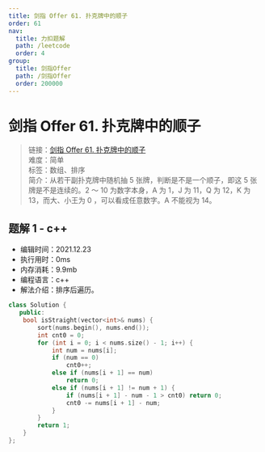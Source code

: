 ```yaml
---
title: 剑指 Offer 61. 扑克牌中的顺子
order: 61
nav:
  title: 力扣题解
  path: /leetcode
  order: 4
group:
  title: 剑指Offer
  path: /剑指Offer
  order: 200000
---
```


# 剑指 Offer 61. 扑克牌中的顺子

> 链接：[剑指 Offer 61. 扑克牌中的顺子](https://leetcode-cn.com/problems/bu-ke-pai-zhong-de-shun-zi-lcof/)  
> 难度：简单  
> 标签：数组、排序  
> 简介：从若干副扑克牌中随机抽 5 张牌，判断是不是一个顺子，即这 5 张牌是不是连续的。2 ～ 10 为数字本身，A 为 1，J 为 11，Q 为 12，K 为 13，而大、小王为 0 ，可以看成任意数字。A 不能视为 14。

## 题解 1 - c++

- 编辑时间：2021.12.23
- 执行用时：0ms
- 内存消耗：9.9mb
- 编程语言：c++
- 解法介绍：排序后遍历。

```c++
class Solution {
   public:
    bool isStraight(vector<int>& nums) {
        sort(nums.begin(), nums.end());
        int cnt0 = 0;
        for (int i = 0; i < nums.size() - 1; i++) {
            int num = nums[i];
            if (num == 0)
                cnt0++;
            else if (nums[i + 1] == num)
                return 0;
            else if (nums[i + 1] != num + 1) {
                if (nums[i + 1] - num - 1 > cnt0) return 0;
                cnt0 -= nums[i + 1] - num;
            }
        }
        return 1;
    }
};
```
